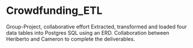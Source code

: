 # Crowdfunding_ETL
Group-Project, collaborative effort
Extracted, transformed and loaded four data tables into Postgres SQL using an ERD. 
Collaboration between Heriberto and Cameron to complete the deliverables. 
